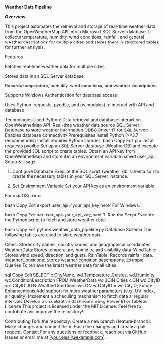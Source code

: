 **Weather Data Pipeline**

***Overview***

This project automates the retrieval and storage of real-time weather data from the OpenWeatherMap API into a Microsoft SQL Server database. It collects temperature, humidity, wind conditions, rainfall, and general weather descriptions for multiple cities and stores them in structured tables for further analysis.

Features

Fetches real-time weather data for multiple cities

Stores data in an SQL Server database

Records temperature, humidity, wind conditions, and weather descriptions

Supports Windows Authentication for database access

Uses Python (requests, pyodbc, and os modules) to interact with API and database

Technologies Used
Python: Data retrieval and database interaction
OpenWeatherMap API: Real-time weather data source
SQL Server: Database to store weather information
ODBC Driver 17 for SQL Server: Enables database connectivity
Prerequisites
Install Python (>=3.7 recommended)
Install required Python libraries:
bash
Copy
Edit
pip install requests pyodbc
Set up an SQL Server database (WeatherDB) and execute the provided SQL script to create tables.
Obtain an API key from OpenWeatherMap and store it in an environment variable named user_api.
Setup & Usage
1. Configure Database
Execute the SQL script (weather_db_schema.sql) to create the necessary tables in your SQL Server instance.

2. Set Environment Variable
Set your API key as an environment variable:

For macOS/Linux:

bash
Copy
Edit
export user_api='your_api_key_here'
For Windows:

bash
Copy
Edit
set user_api=your_api_key_here
3. Run the Script
Execute the Python script to fetch and store weather data:

bash
Copy
Edit
python weather_data_pipeline.py
Database Schema
The following tables are used to store weather data:

Cities: Stores city names, country codes, and geographical coordinates.
WeatherData: Stores temperature, humidity, and visibility data.
WindTable: Stores wind speed, direction, and gusts.
RainTable: Records rainfall data.
WeatherConditions: Stores weather condition descriptions.
Example Queries
To retrieve the latest weather data for all cities:

sql
Copy
Edit
SELECT c.CityName, wd.Temperature_Celsius, wd.Humidity, wc.ConditionDescription
FROM WeatherData wd
JOIN Cities c ON wd.CityID = c.CityID
JOIN WeatherConditions wc ON wd.CityID = wc.CityID;
Future Enhancements
Add support for more weather parameters (e.g., UV index, air quality)
Implement a scheduling mechanism to fetch data at regular intervals
Develop a visualization dashboard using Power BI or Tableau
License
This project is licensed under the MIT License. Feel free to contribute and improve the repository!

Contributing
Fork the repository.
Create a new branch (feature-branch).
Make changes and commit them.
Push the changes and create a pull request.
Contact
For any questions or feedback, reach out via GitHub Issues or email me at [your.email@example.com].

